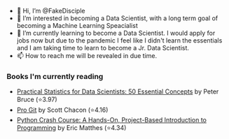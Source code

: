 - 👋 Hi, I’m @FakeDisciple
- 👀 I’m interested in becoming a Data Scientist, with a long term goal of becoming a Machine Learning Speacialist
- 🌱 I’m currently learning to become a Data Scientist. I would apply for jobs now but due to the pandemic I feel like I didn't learn the essentials and I am taking time to learn to become a Jr. Data Scientist.
- 📫 How to reach me will be revealed in due time.

### Books I'm currently reading
<!-- GOODREADS-LIST:START -->
- [Practical Statistics for Data Scientists: 50 Essential Concepts](https://www.goodreads.com/review/show/4440575593?utm_medium=api&utm_source=rss) by Peter Bruce (⭐️3.97)
- [Pro Git](https://www.goodreads.com/review/show/4440573785?utm_medium=api&utm_source=rss) by Scott Chacon (⭐️4.16)
- [Python Crash Course: A Hands-On, Project-Based Introduction to Programming](https://www.goodreads.com/review/show/4440571801?utm_medium=api&utm_source=rss) by Eric Matthes (⭐️4.34)
<!-- GOODREADS-LIST:END -->
